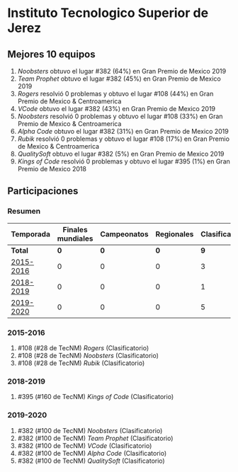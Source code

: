 # Instituto Tecnologico Superior de Jerez

## Mejores 10 equipos

1. _Noobsters_ obtuvo el lugar #382 (64%) en Gran Premio de Mexico 2019
1. _Team Prophet_ obtuvo el lugar #382 (45%) en Gran Premio de Mexico 2019
1. _Rogers_ resolvió 0 problemas y obtuvo el lugar #108 (44%) en Gran Premio de Mexico & Centroamerica
1. _VCode_ obtuvo el lugar #382 (43%) en Gran Premio de Mexico 2019
1. _Noobsters_ resolvió 0 problemas y obtuvo el lugar #108 (33%) en Gran Premio de Mexico & Centroamerica
1. _Alpha Code_ obtuvo el lugar #382 (31%) en Gran Premio de Mexico 2019
1. _Rubik_ resolvió 0 problemas y obtuvo el lugar #108 (17%) en Gran Premio de Mexico & Centroamerica
1. _QualitySoft_ obtuvo el lugar #382 (5%) en Gran Premio de Mexico 2019
1. _Kings of Code_ resolvió 0 problemas y obtuvo el lugar #395 (1%) en Gran Premio de Mexico 2018

## Participaciones

### Resumen

| Temporada | Finales mundiales | Campeonatos | Regionales | Clasificatorios | Equipos |
| --- | --- | --- | --- | --- | --- |
| **Total** | **0** | **0** | **0** | **9** | **9** |
| [2015-2016](#2015-2016) | 0 | 0 | 0 | 3 | 3 |
| [2018-2019](#2018-2019) | 0 | 0 | 0 | 1 | 1 |
| [2019-2020](#2019-2020) | 0 | 0 | 0 | 5 | 5 |

### 2015-2016

1. #108 (#28 de TecNM) _Rogers_ (Clasificatorio)
1. #108 (#28 de TecNM) _Noobsters_ (Clasificatorio)
1. #108 (#28 de TecNM) _Rubik_ (Clasificatorio)

### 2018-2019

1. #395 (#160 de TecNM) _Kings of Code_ (Clasificatorio)

### 2019-2020

1. #382 (#100 de TecNM) _Noobsters_ (Clasificatorio)
1. #382 (#100 de TecNM) _Team Prophet_ (Clasificatorio)
1. #382 (#100 de TecNM) _VCode_ (Clasificatorio)
1. #382 (#100 de TecNM) _Alpha Code_ (Clasificatorio)
1. #382 (#100 de TecNM) _QualitySoft_ (Clasificatorio)



